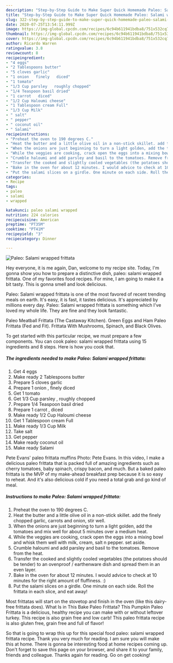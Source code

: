 ```yaml
---
description: "Step-by-Step Guide to Make Super Quick Homemade Paleo: Salami wrapped frittata"
title: "Step-by-Step Guide to Make Super Quick Homemade Paleo: Salami wrapped frittata"
slug: 322-step-by-step-guide-to-make-super-quick-homemade-paleo-salami-wrapped-frittata
date: 2020-07-25T13:54:11.999Z
image: https://img-global.cpcdn.com/recipes/6c94b611941bdba8/751x532cq70/paleo-salami-wrapped-frittata-recipe-main-photo.jpg
thumbnail: https://img-global.cpcdn.com/recipes/6c94b611941bdba8/751x532cq70/paleo-salami-wrapped-frittata-recipe-main-photo.jpg
cover: https://img-global.cpcdn.com/recipes/6c94b611941bdba8/751x532cq70/paleo-salami-wrapped-frittata-recipe-main-photo.jpg
author: Ricardo Warren
ratingvalue: 3.8
reviewcount: 8
recipeingredient:
- "4 eggs"
- "2 Tablespoons butter"
- "5 cloves garlic"
- "1 onion   finely   diced"
- "1 tomato"
- "1/3 Cup parsley   roughly chopped"
- "1/4 Teaspoon basil dried"
- "1 carrot   diced"
- "1/2 Cup Haloumi cheese"
- "1 Tablespoon cream Full"
- "1/3 Cup Milk"
- " salt"
- " pepper"
- " coconut oil"
- " Salami"
recipeinstructions:
- "Preheat the oven to 190 degrees C."
- "Heat the butter and a little olive oil in a non-stick skillet. add the finely chopped garlic, carrots and onion, stir well."
- "When the onions are just beginning to turn a light golden, add the tomatoes and mix well for about 5 minutes over a medium heat."
- "While the veggies are cooking, crack open the eggs into a mixing bowl and whisk them well with milk, cream, salt n pepper. set aside."
- "Crumble haloumi and add parsley and basil to the tomatoes. Remove from the heat."
- "Transfer the cooked and slightly cooled vegetables (the potatoes should be tender) to an ovenproof / earthenware dish and spread them in an even layer."
- "Bake in the oven for about 12 minutes. I would advice to check at 10 minutes for the right amount of fluffiness. :)"
- "Put the salami slices on a girdle. One minute on each side. Roll the frittata in each slice, and eat away!"
categories:
- Recipe
tags:
- paleo
- salami
- wrapped

katakunci: paleo salami wrapped 
nutrition: 224 calories
recipecuisine: American
preptime: "PT35M"
cooktime: "PT41M"
recipeyield: "3"
recipecategory: Dinner

---
```



![Paleo: Salami wrapped frittata](https://img-global.cpcdn.com/recipes/6c94b611941bdba8/751x532cq70/paleo-salami-wrapped-frittata-recipe-main-photo.jpg)

Hey everyone, it is me again, Dan, welcome to my recipe site. Today, I'm gonna show you how to prepare a distinctive dish, paleo: salami wrapped frittata. One of my favorites food recipes. For mine, I am going to make it a bit tasty. This is gonna smell and look delicious.

Paleo: Salami wrapped frittata is one of the most favored of recent trending meals on earth. It's easy, it is fast, it tastes delicious. It's appreciated by millions every day. Paleo: Salami wrapped frittata is something which I've loved my whole life. They are fine and they look fantastic.

Paleo Meatball Frittata (The Castaway Kitchen). Green Eggs and Ham Paleo Frittata (Fed and Fit). Frittata With Mushrooms, Spinach, and Black Olives.


To get started with this particular recipe, we must prepare a few components. You can cook paleo: salami wrapped frittata using 15 ingredients and 8 steps. Here is how you cook that.

##### The ingredients needed to make Paleo: Salami wrapped frittata:

1. Get 4 eggs
1. Make ready 2 Tablespoons butter
1. Prepare 5 cloves garlic
1. Prepare 1 onion ,  finely   diced
1. Get 1 tomato
1. Get 1/3 Cup parsley ,  roughly chopped
1. Prepare 1/4 Teaspoon basil dried
1. Prepare 1 carrot ,  diced
1. Make ready 1/2 Cup Haloumi cheese
1. Get 1 Tablespoon cream Full
1. Make ready 1/3 Cup Milk
1. Take  salt
1. Get  pepper
1. Make ready  coconut oil
1. Make ready  Salami


Pete Evans&#39; paleo frittata muffins Photo: Pete Evans. In this video, I make a delicious paleo frittata that is packed full of amazing ingredients such as cherry tomatoes, baby spinach, crispy bacon, and much. But a baked paleo frittata is the MVP of my make-ahead breakfast prep because it is so easy to reheat. And it&#39;s also delicious cold if you need a total grab and go kind of meal. 

##### Instructions to make Paleo: Salami wrapped frittata:

1. Preheat the oven to 190 degrees C.
1. Heat the butter and a little olive oil in a non-stick skillet. add the finely chopped garlic, carrots and onion, stir well.
1. When the onions are just beginning to turn a light golden, add the tomatoes and mix well for about 5 minutes over a medium heat.
1. While the veggies are cooking, crack open the eggs into a mixing bowl and whisk them well with milk, cream, salt n pepper. set aside.
1. Crumble haloumi and add parsley and basil to the tomatoes. Remove from the heat.
1. Transfer the cooked and slightly cooled vegetables (the potatoes should be tender) to an ovenproof / earthenware dish and spread them in an even layer.
1. Bake in the oven for about 12 minutes. I would advice to check at 10 minutes for the right amount of fluffiness. :)
1. Put the salami slices on a girdle. One minute on each side. Roll the frittata in each slice, and eat away!


Most frittatas will start on the stovetop and finish in the oven (like this dairy-free frittata does). What Is in This Bake Paleo Frittata? This Pumpkin Paleo Frittata is a delicious, healthy recipe you can make with or without leftover turkey. This recipe is also grain free and low carb! This paleo frittata recipe is also gluten free, grain free and full of flavor! 

So that is going to wrap this up for this special food paleo: salami wrapped frittata recipe. Thank you very much for reading. I am sure you will make this at home. There is gonna be interesting food at home recipes coming up. Don't forget to save this page on your browser, and share it to your family, friends and colleague. Thanks again for reading. Go on get cooking!
